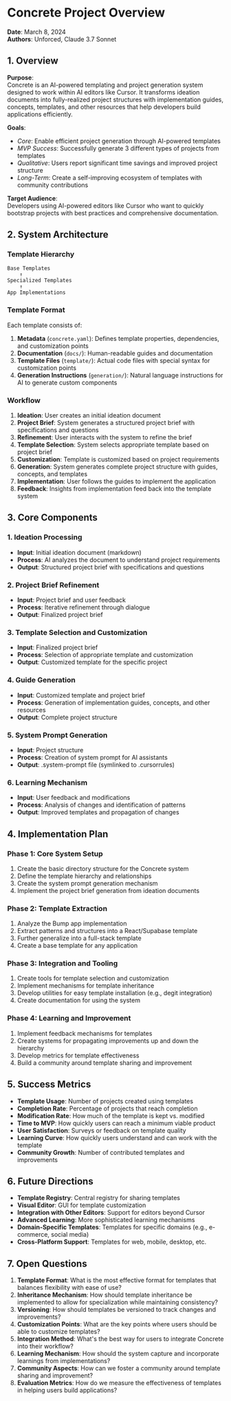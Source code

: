 # Concrete Project Overview

**Date**: March 8, 2024  
**Authors**: Unforced, Claude 3.7 Sonnet

## 1. Overview

**Purpose**:  
Concrete is an AI-powered templating and project generation system designed to work within AI editors like Cursor. It transforms ideation documents into fully-realized project structures with implementation guides, concepts, templates, and other resources that help developers build applications efficiently.

**Goals**:  
- *Core*: Enable efficient project generation through AI-powered templates
- *MVP Success*: Successfully generate 3 different types of projects from templates
- *Qualitative*: Users report significant time savings and improved project structure
- *Long-Term*: Create a self-improving ecosystem of templates with community contributions

**Target Audience**:  
Developers using AI-powered editors like Cursor who want to quickly bootstrap projects with best practices and comprehensive documentation.

## 2. System Architecture

### Template Hierarchy

```
Base Templates
    ↑
Specialized Templates
    ↑
App Implementations
```

### Template Format

Each template consists of:

1. **Metadata** (`concrete.yaml`): Defines template properties, dependencies, and customization points
2. **Documentation** (`docs/`): Human-readable guides and documentation
3. **Template Files** (`template/`): Actual code files with special syntax for customization points
4. **Generation Instructions** (`generation/`): Natural language instructions for AI to generate custom components

### Workflow

1. **Ideation**: User creates an initial ideation document
2. **Project Brief**: System generates a structured project brief with specifications and questions
3. **Refinement**: User interacts with the system to refine the brief
4. **Template Selection**: System selects appropriate template based on project brief
5. **Customization**: Template is customized based on project requirements
6. **Generation**: System generates complete project structure with guides, concepts, and templates
7. **Implementation**: User follows the guides to implement the application
8. **Feedback**: Insights from implementation feed back into the template system

## 3. Core Components

### 1. Ideation Processing

- **Input**: Initial ideation document (markdown)
- **Process**: AI analyzes the document to understand project requirements
- **Output**: Structured project brief with specifications and questions

### 2. Project Brief Refinement

- **Input**: Project brief and user feedback
- **Process**: Iterative refinement through dialogue
- **Output**: Finalized project brief

### 3. Template Selection and Customization

- **Input**: Finalized project brief
- **Process**: Selection of appropriate template and customization
- **Output**: Customized template for the specific project

### 4. Guide Generation

- **Input**: Customized template and project brief
- **Process**: Generation of implementation guides, concepts, and other resources
- **Output**: Complete project structure

### 5. System Prompt Generation

- **Input**: Project structure
- **Process**: Creation of system prompt for AI assistants
- **Output**: .system-prompt file (symlinked to .cursorrules)

### 6. Learning Mechanism

- **Input**: User feedback and modifications
- **Process**: Analysis of changes and identification of patterns
- **Output**: Improved templates and propagation of changes

## 4. Implementation Plan

### Phase 1: Core System Setup

1. Create the basic directory structure for the Concrete system
2. Define the template hierarchy and relationships
3. Create the system prompt generation mechanism
4. Implement the project brief generation from ideation documents

### Phase 2: Template Extraction

1. Analyze the Bump app implementation
2. Extract patterns and structures into a React/Supabase template
3. Further generalize into a full-stack template
4. Create a base template for any application

### Phase 3: Integration and Tooling

1. Create tools for template selection and customization
2. Implement mechanisms for template inheritance
3. Develop utilities for easy template installation (e.g., degit integration)
4. Create documentation for using the system

### Phase 4: Learning and Improvement

1. Implement feedback mechanisms for templates
2. Create systems for propagating improvements up and down the hierarchy
3. Develop metrics for template effectiveness
4. Build a community around template sharing and improvement

## 5. Success Metrics

- **Template Usage**: Number of projects created using templates
- **Completion Rate**: Percentage of projects that reach completion
- **Modification Rate**: How much of the template is kept vs. modified
- **Time to MVP**: How quickly users can reach a minimum viable product
- **User Satisfaction**: Surveys or feedback on template quality
- **Learning Curve**: How quickly users understand and can work with the template
- **Community Growth**: Number of contributed templates and improvements

## 6. Future Directions

- **Template Registry**: Central registry for sharing templates
- **Visual Editor**: GUI for template customization
- **Integration with Other Editors**: Support for editors beyond Cursor
- **Advanced Learning**: More sophisticated learning mechanisms
- **Domain-Specific Templates**: Templates for specific domains (e.g., e-commerce, social media)
- **Cross-Platform Support**: Templates for web, mobile, desktop, etc.

## 7. Open Questions

1. **Template Format**: What is the most effective format for templates that balances flexibility with ease of use?
2. **Inheritance Mechanism**: How should template inheritance be implemented to allow for specialization while maintaining consistency?
3. **Versioning**: How should templates be versioned to track changes and improvements?
4. **Customization Points**: What are the key points where users should be able to customize templates?
5. **Integration Method**: What's the best way for users to integrate Concrete into their workflow?
6. **Learning Mechanism**: How should the system capture and incorporate learnings from implementations?
7. **Community Aspects**: How can we foster a community around template sharing and improvement?
8. **Evaluation Metrics**: How do we measure the effectiveness of templates in helping users build applications? 